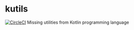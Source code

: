 # kutils
[![CircleCI](https://circleci.com/gh/sandislonjsak/kutils.svg?style=svg)](https://circleci.com/gh/sandislonjsak/kutils)
Missing utilities from Kotlin programming language
